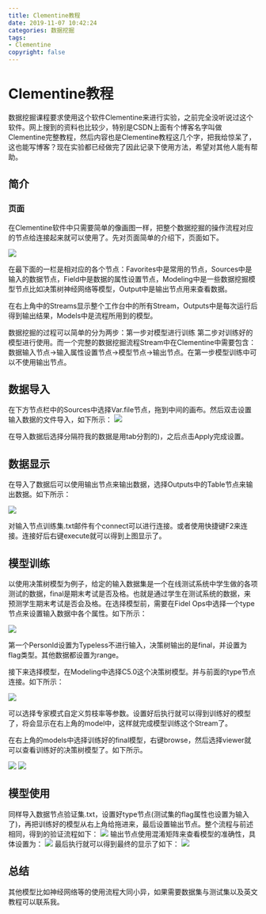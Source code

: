 ```yaml
---
title: Clementine教程
date: 2019-11-07 10:42:24
categories: 数据挖掘
tags:
- Clementine
copyright: false
---
```


# Clementine教程

数据挖掘课程要求使用这个软件Clementine来进行实验，之前完全没听说过这个软件。网上搜到的资料也比较少，特别是CSDN上面有个博客名字叫做Clementine完整教程，然后内容也是Clementine教程这几个字，把我给惊呆了，这也能写博客？现在实验都已经做完了因此记录下使用方法，希望对其他人能有帮助。

<!--more-->

## 简介

### 页面

在Clementine软件中只需要简单的像画图一样，把整个数据挖掘的操作流程对应的节点给连接起来就可以使用了。先对页面简单的介绍下，页面如下。

![](https://res.cloudinary.com/bravey/image/upload/v1573095648/blog/clementine.jpg)

在最下面的一栏是相对应的各个节点：Favorites中是常用的节点，Sources中是输入的数据节点，Field中是数据的属性设置节点，Modeling中是一些数据挖掘模型节点比如决策树神经网络等模型，Output中是输出节点用来查看数据。

在右上角中的Streams显示整个工作台中的所有Stream，Outputs中是每次运行后得到输出结果，Models中是流程所用到的模型。

数据挖掘的过程可以简单的分为两步：第一步对模型进行训练 第二步对训练好的模型进行使用。而一个完整的数据挖掘流程Stream中在Clementine中需要包含：数据输入节点->输入属性设置节点->模型节点->输出节点。在第一步模型训练中可以不使用输出节点。

## 数据导入

在下方节点栏中的Sources中选择Var.file节点，拖到中间的画布。然后双击设置输入数据的文件导入，如下所示：
![](https://res.cloudinary.com/bravey/image/upload/v1573097265/blog/varfile1.jpg )

在导入数据后选择分隔符我的数据是用tab分割的)，之后点击Apply完成设置。

## 数据显示

在导入了数据后可以使用输出节点来输出数据，选择Outputs中的Table节点来输出数据。如下所示：

![](C:\Users\BraveY\AppData\Local\Temp\1573097747688.png)

对输入节点训练集.txt邮件有个connect可以进行连接。或者使用快捷键F2来连接。连接好后右键execute就可以得到上图显示了。

## 模型训练

以使用决策树模型为例子，给定的输入数据集是一个在线测试系统中学生做的各项测试的数据，final是期末考试是否及格。也就是通过学生在测试系统的数据，来预测学生期末考试是否会及格。在选择模型前，需要在Fidel Ops中选择一个type节点来设置输入数据中各个属性。如下所示：

![](https://res.cloudinary.com/bravey/image/upload/v1573098328/blog/type.jpg )

第一个PersonId设置为Typeless不进行输入，决策树输出的是final，并设置为flag类型。其他数据都设置为range。

接下来选择模型，在Modeling中选择C5.0这个决策树模型。并与前面的type节点连接。如下所示：

![](https://res.cloudinary.com/bravey/image/upload/v1573098962/blog/train_tree.jpg)

可以选择专家模式自定义剪枝率等参数。设置好后执行就可以得到训练好的模型了，将会显示在右上角的model中，这样就完成模型训练这个Stream了。

在右上角的models中选择训练好的final模型，右键browse，然后选择viewer就可以查看训练好的决策树模型了。如下所示。

![](https://res.cloudinary.com/bravey/image/upload/v1573099406/blog/model.jpg)
![](https://res.cloudinary.com/bravey/image/upload/v1573099392/blog/viewer.jpg)

## 模型使用

同样导入数据节点验证集.txt，设置好type节点(测试集的flag属性也设置为输入了)，再把训练好的模型从右上角给拖进来，最后设置输出节点。整个流程与前述相同，得到的验证流程如下：
![](https://res.cloudinary.com/bravey/image/upload/v1573099826/blog/test_stream.jpg)
输出节点使用混淆矩阵来查看模型的准确性，具体设置为：
![](https://res.cloudinary.com/bravey/image/upload/v1573099827/blog/confuse_matrix.jpg)
最后执行就可以得到最终的显示了如下：
![](https://res.cloudinary.com/bravey/image/upload/v1573099826/blog/matrix_out.jpg)

## 总结

其他模型比如神经网络等的使用流程大同小异，如果需要数据集与测试集以及英文教程可以联系我。